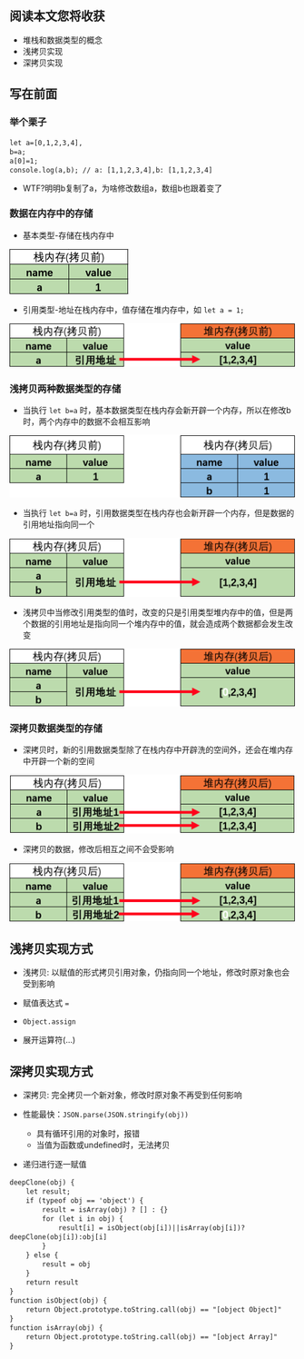 ## 阅读本文您将收获
* 堆栈和数据类型的概念
* 浅拷贝实现
* 深拷贝实现

## 写在前面
### 举个栗子

```
let a=[0,1,2,3,4],
b=a;
a[0]=1;
console.log(a,b); // a: [1,1,2,3,4],b: [1,1,2,3,4]
```
* WTF?明明b复制了a，为啥修改数组a，数组b也跟着变了

### 数据在内存中的存储
* 基本类型-存储在栈内存中

![](../images/deepClone/1-基本类型存储.png)

* 引用类型-地址在栈内存中，值存储在堆内存中，如 `let a = 1;`

![](../images/deepClone/3-引用类型存储.png)

### 浅拷贝两种数据类型的存储
* 当执行 `let b=a` 时，基本数据类型在栈内存会新开辟一个内存，所以在修改b时，两个内存中的数据不会相互影响

![](../images/deepClone/2-浅拷贝.png)

* 当执行 `let b=a` 时，引用数据类型在栈内存也会新开辟一个内存，但是数据的引用地址指向同一个

![](../images/deepClone/4-浅拷贝引用类型.png)

* 浅拷贝中当修改引用类型的值时，改变的只是引用类型堆内存中的值，但是两个数据的引用地址是指向同一个堆内存中的值，就会造成两个数据都会发生改变

![](../images/deepClone/5-修改浅拷贝引用类型.png)

### 深拷贝数据类型的存储
* 深拷贝时，新的引用数据类型除了在栈内存中开辟洗的空间外，还会在堆内存中开辟一个新的空间

![](../images/deepClone/6-深拷贝.png)

* 深拷贝的数据，修改后相互之间不会受影响

![](../images/deepClone/7-修改深拷贝引用类型.png)

## 浅拷贝实现方式
* 浅拷贝: 以赋值的形式拷贝引用对象，仍指向同一个地址，修改时原对象也会受到影响

* 赋值表达式 `=`
* `Object.assign`
* 展开运算符(...)


## 深拷贝实现方式
* 深拷贝: 完全拷贝一个新对象，修改时原对象不再受到任何影响

* 性能最快：`JSON.parse(JSON.stringify(obj))`
	* 具有循环引用的对象时，报错
	* 当值为函数或undefined时，无法拷贝

* 递归进行逐一赋值

```
deepClone(obj) {
    let result;
    if (typeof obj == 'object') {
        result = isArray(obj) ? [] : {}
        for (let i in obj) {
            result[i] = isObject(obj[i])||isArray(obj[i])?deepClone(obj[i]):obj[i]
        }
    } else {
        result = obj
    }
    return result
}
function isObject(obj) {
    return Object.prototype.toString.call(obj) == "[object Object]"
}
function isArray(obj) {
    return Object.prototype.toString.call(obj) == "[object Array]"
}
```
